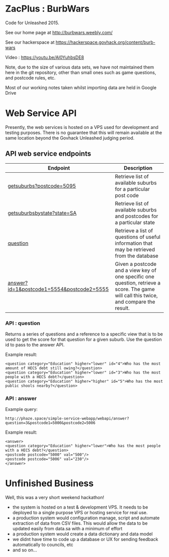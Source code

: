 # ZacPlus : BurbWars

Code for Unleashed 2015.

See our home page at http://burbwars.weebly.com/

See our hackerspace at https://hackerspace.govhack.org/content/burb-wars

Video : https://youtu.be/Al0YuhbsDE8

Note, due to the size of various data sets, we have not maintained them here in the git repository, other than small ones such as game questions, and postcode rules, etc.

Most of our working notes taken whilst importing data are held in Google Drive

# Web Service API

Presently, the web services is hosted on a VPS used for development and testing purposes.
There is no guarantee that this will remain available at the same location beyond the Govhack Unleashed judging period.

## API web service endpoints

Endpoint|Description|
--------|-----------
[getsuburbs?postcode=5095](http://phaze.space/simple-service-webapp/webapi/getsuburbs)|Retrieve list of available suburbs for a particular post code
[getsuburbsbystate?state=SA](http://phaze.space/simple-service-webapp/webapi/getsuburbsbystate)|Retrieve list of available suburbs and postcodes for a particular state
[question](http://phaze.space/simple-service-webapp/webapi/question)|Retrieve a list of questions of useful information that may be retrieved from the database
[answer?id=1&postcode1=5554&postcode2=5555](http://phaze.space/simple-service-webapp/webapi/answer)|Given a postcode and a view key of one specific one question, retrieve a score. The game will call this twice, and compare the result.

### API : question

Returns a series of questions and a reference to a specific view that is to be used to get the score for that question for a given suburb. Use the question id to pass to the answer API.

Example result:
```
<question category="Education" higher="lower" id="4">Who has the most amount of HECS debt still owing?</question>
<question category="Education" higher="lower" id="3">Who has the most people with a HECS debt?</question>
<question category="Education" higher="higher" id="5">Who has the most public shools nearby?</question>
```

### API : answer

Example query:

```
http://phaze.space/simple-service-webapp/webapi/answer?question=3&postcode1=5000&postcode2=5006
```

Example result:
```
<answer>
<question category="Education" higher="lower">Who has the most people with a HECS debt?</question>
<postcode postcode="5000" val="500"/>
<postcode postcode="5006" val="230"/>
</answer>
```

# Unfinished Business

Well, this was a very short weekend hackathon!

* the system is hosted on a test & development VPS. It needs to be deployed to a single purpose VPS or hosting service for real use.
* a production system would configuration manage, script and automate extraction of data from CSV files. This would allow the data to be updated easily from data.sa with a minimum of effort
* a production system would create a data dictionary and data model
* we didnt have time to code up a database or UX for sending feedback automatically to councils, etc
* and so on...

